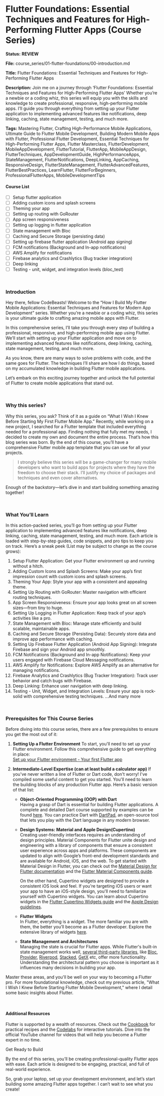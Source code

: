 # Flutter Foundations: Essential Techniques and Features for High-Performing Flutter Apps (Course Series)
**Status:** **REVIEW**

**File:** course_series/01-flutter-foundations/00-introduction.md

**Title:** 
Flutter Foundations: Essential Techniques and Features for High-Performing Flutter Apps

**Description:**
Join me on a journey through ‘Flutter Foundations: Essential Techniques and Features for High-Performing Flutter Apps’ Whether you’re a newbie or a coding whiz, this series will equip you with the skills and knowledge to create professional, responsive, high-performing mobile apps. I’ll guide you through everything from setting up your Flutter application to implementing advanced features like notifications, deep linking, caching, state management, testing, and much more.

**Tags:**
Mastering Flutter, Crafting High-Performance Mobile Applications, Ultimate Guide to Flutter Mobile Development, Building Modern Mobile Apps with Flutter, Professional Flutter Development, Essential Techniques for High-Performing Flutter Apps, Flutter Masterclass, FlutterDevelopment, MobileAppDevelopment, FlutterTutorial, FlutterApp, MobileAppDesign, FlutterTechniques, AppDevelopmentGuide, HighPerformanceApps, StateManagement, FlutterNotifications, DeepLinking, AppCaching, ResponsiveDesign, FlutterStateManagement, FlutterAdvancedFeatures, FlutterBestPractices, LearnFlutter, FlutterForBeginners, ProfessionalFlutterApps, MobileDevelopmentTips



#### Course List
- [ ] Setup flutter application
- [ ] Adding custom icons and splash screens
- [ ] Theming your app
- [ ] Setting up routing with GoRouter
- [ ] App screen responsiveness
- [ ] Setting up logging in flutter application
- [ ] State management with Bloc
- [ ] Caching and Secure Storage (persisting data)
- [ ] Setting up firebase flutter application (Android app signing)
- [ ] FCM notifications (Background and In-app notifications)
- [ ] AWS Amplify for notifications
- [ ] Firebase analytics and Crashlytics (Bug tracker integration)
- [ ] Deep linking
- [ ] Testing - unit, widget, and integration levels (bloc_test)

<br>

### Introduction
Hey there, fellow CodeBeasts! Welcome to the “How I Build My Flutter Mobile Applications: Essential Techniques and Features for Modern App Development” series. Whether you’re a newbie or a coding whiz, this series is your ultimate guide to crafting amazing mobile apps with Flutter.

In this comprehensive series, I’ll take you through every step of building a professional, responsive, and high-performing mobile app using Flutter. We’ll start with setting up your Flutter application and move on to implementing advanced features like notifications, deep linking, caching, state management, testing, and much more.

As you know, there are many ways to solve problems with code, and the same goes for Flutter. The techniques I’ll share are how I do things, based on my accumulated knowledge in building Flutter mobile applications.

Let’s embark on this exciting journey together and unlock the full potential of Flutter to create mobile applications that stand out.

<br>

### Why this series?
Why this series, you ask? Think of it as a guide on “What I Wish I Knew Before Starting My First Flutter Mobile App.” Recently, while working on a new project, I searched for a Flutter template that included everything needed for a professional app. Finding nothing that fully met my needs, I decided to create my own and document the entire process. That’s how this blog series was born. By the end of this course, you’ll have a comprehensive Flutter mobile app template that you can use for all your projects.

> I strongly believe this series will be a game-changer for many mobile developers who want to build apps for projects where they have the freedom to choose their stack. I’ll justify my choice of packages and techniques and even cover alternatives. 

Enough of the backstory—let’s dive in and start building something amazing together!

<br>

### What You’ll Learn

In this action-packed series, you’ll go from setting up your Flutter application to implementing advanced features like notifications, deep linking, caching, state management, testing, and much more. Each article is loaded with step-by-step guides, code snippets, and pro tips to keep you on track. Here’s a sneak peek (List may be subject to change as the course grows):

1. Setup Flutter Application: Get your Flutter environment up and running without a hitch.
2. Adding Custom Icons and Splash Screens: Make your app’s first impression count with custom icons and splash screens.
3. Theming Your App: Style your app with a consistent and appealing theme.
4. Setting Up Routing with GoRouter: Master navigation with efficient routing techniques.
5. App Screen Responsiveness: Ensure your app looks great on all screen sizes—from tiny to huge.
6. Setting Up Logging in Flutter Application: Keep track of your app’s activities like a pro.
7. State Management with Bloc: Manage state efficiently and build scalable, maintainable apps.
8. Caching and Secure Storage (Persisting Data): Securely store data and improve app performance with caching.
9. Setting Up Firebase Flutter Application (Android App Signing): Integrate Firebase and sign your Android app smoothly.
10. FCM Notifications (Background and In-app Notifications): Keep your users engaged with Firebase Cloud Messaging notifications.
11. AWS Amplify for Notifications: Explore AWS Amplify as an alternative for managing notifications.
12. Firebase Analytics and Crashlytics (Bug Tracker Integration): Track user behavior and catch bugs with Firebase.
13. Deep Linking: Enhance user navigation with deep linking.
14. Testing - Unit, Widget, and Integration Levels: Ensure your app is rock-solid with comprehensive testing techniques.
...And many more

<br>

### Prerequisites for This Course Series

Before diving into this course series, there are a few prerequisites to ensure you get the most out of it:

1. **Setting Up a Flutter Environment**
   To start, you'll need to set up your Flutter environment. Follow this comprehensive guide to get everything in place:  
   [Set up your Flutter environment - Your first Flutter app](https://codelabs.developers.google.com/codelabs/flutter-codelab-first#1)

2. **Intermediate-Level Expertise (can at least build a calculator app)**
   If you've never written a line of Flutter or Dart code, don't worry! I've compiled some useful content to get you started. You'll need to learn the building blocks of any production Flutter app. Here’s a basic version of that list:

   - **Object-Oriented Programming (OOP) with Dart**  
      Having a grasp of Dart is essential for building Flutter applications. A complete and detailed Dart course supported by examples can be found [here](https://www.youtube.com/watch?v=F3JuuYuOUK4). You can practice Dart with [DartPad](https://dartpad.dev), an open-source tool that lets you play with the Dart language in any modern browser.

   - **Design Systems: Material and Apple Design(Cupertino)**  
       Creating user-friendly interfaces requires an understanding of design principles. Material Components for Flutter unite design and engineering with a library of components that ensure a consistent user experience across apps and platforms. These components are updated to align with Google’s front-end development standards and are available for Android, iOS, and the web. To get started with Material Design in Flutter, you can check out the [Material Design for Flutter documentation](https://m3.material.io/develop/flutter) and the [Flutter Material Components guide](https://flutter.dev/docs/development/ui/widgets/material).
    
        On the other hand, Cupertino widgets are designed to provide a consistent iOS look and feel. If you're targeting iOS users or want your app to have an iOS-style design, you'll need to familiarize yourself with Cupertino widgets. You can learn about Cupertino widgets in the [Flutter Cupertino Widgets guide](https://flutter.dev/docs/development/ui/widgets/cupertino) and the [Apple Design guidelines](https://developer.apple.com/design/human-interface-guidelines/ios/overview/themes/).

   - **Flutter Widgets**  
      In Flutter, everything is a widget. The more familiar you are with them, the better you’ll become as a Flutter developer. Explore the extensive library of widgets [here](https://docs.flutter.dev/reference/widgets).

   - **State Management and Architectures**  
      Managing the state is crucial for Flutter apps. While Flutter's built-in state management works well, [several third-party libraries](https://docs.flutter.dev/data-and-backend/state-mgmt/options), like [Bloc](https://bloclibrary.dev), [Provider](https://pub.dev/packages/provider), [Riverpod](https://riverpod.dev), [Stacked](https://stacked.filledstacks.com/docs/getting-started/overview/), [GetX](https://pub.dev/packages/get) etc, offer more functionality. Understanding the architectural pattern you choose is important as it influences many decisions in building your app.

Master these areas, and you'll be well on your way to becoming a Flutter pro. For more foundational knowledge, check out my previous article, "What I Wish I Knew Before Starting Flutter Mobile Development," where I detail some basic insights about Flutter.

<br>

#### Additional Resources

Flutter is supported by a wealth of resources. Check out the [Cookbook](https://docs.flutter.dev/cookbook) for practical recipes and the [Codelabs](https://docs.flutter.dev/codelabs) for interactive tutorials. Dive into the official YouTube channel for videos that will help you become a Flutter expert in no time.

Get Ready to Build

By the end of this series, you’ll be creating professional-quality Flutter apps with ease. Each article is designed to be engaging, practical, and full of real-world experience.

So, grab your laptop, set up your development environment, and let’s start building some amazing Flutter apps together. I can’t wait to see what you create!

